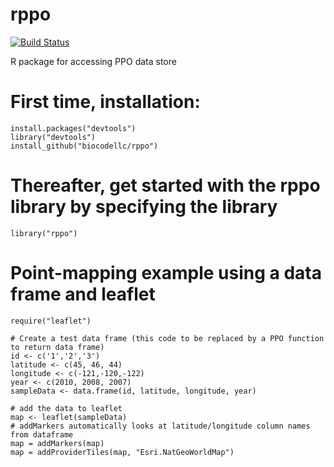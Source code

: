 # rppo
[![Build Status](https://travis-ci.org/biocodellc/rppo.svg?branch=master)](https://travis-ci.org/biocodellc/rppo)

R package for accessing PPO data store

# First time, installation:
```
install.packages("devtools")
library("devtools")
install_github("biocodellc/rppo")
```

# Thereafter, get started with the rppo library by specifying the library
```
library("rppo")
```

# Point-mapping example using a data frame and leaflet
```
require("leaflet")

# Create a test data frame (this code to be replaced by a PPO function to return data frame)
id <- c('1','2','3')
latitude <- c(45, 46, 44)
longitude <- c(-121,-120,-122)
year <- c(2010, 2008, 2007)
sampleData <- data.frame(id, latitude, longitude, year)

# add the data to leaflet
map <- leaflet(sampleData)
# addMarkers automatically looks at latitude/longitude column names from dataframe
map = addMarkers(map)
map = addProviderTiles(map, "Esri.NatGeoWorldMap")

```
